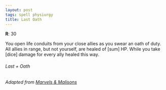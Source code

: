 ```yaml
---
layout: post
tags: spell physiurgy
title: Last Oath
---
```


**R**: 30

You open life conduits from your close allies as you swear an oath of duty. All allies in range, but not yourself, are healed of [sum] HP. While you take [dice] damage for every ally healed this way.

###### *Last + Oath*

###### Adapted from [Marvels & Malisons](https://www.drivethrurpg.com/product/211911/Marvels--Malisons)
